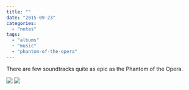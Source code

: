 ```yaml
---
title: ""
date: "2015-09-23"
categories: 
  - "notes"
tags: 
  - "albums"
  - "music"
  - "phantom-of-the-opera"
---
```


There are few soundtracks quite as epic as the Phantom of the Opera.

[![](images/Phantom-of-the-Opera-still.jpeg)](images/Phantom-of-the-Opera-still.jpeg)
[![](images/Phantom-of-the-Opera-still.jpeg)](images/Phantom-of-the-Opera-still.jpeg)
